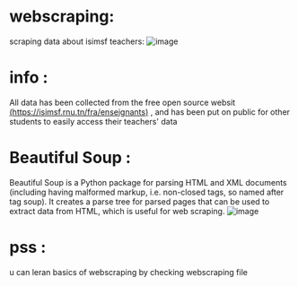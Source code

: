 # webscraping:
scraping data about isimsf teachers:
![image](https://github.com/wissemkarous/webscraping/assets/115191512/f8922cec-d2b9-43de-a35e-a62dd51000ca)

# info :
All data has been collected from the free open source websit [(https://isimsf.rnu.tn/fra/enseignants)](https://isimsf.rnu.tn/fra/enseignants) , and has been put on public for other students to easily access their teachers' data
# Beautiful Soup :
Beautiful Soup is a Python package for parsing HTML and XML documents (including having malformed markup, i.e. non-closed tags, so named after tag soup). It creates a parse tree for parsed pages that can be used to extract data from HTML, which is useful for web scraping.
![image](https://github.com/wissemkarous/webscraping/assets/115191512/0a7059ba-fb66-4802-9242-403691d2d81f)

# pss :
u can leran basics of webscraping by checking webscraping file


